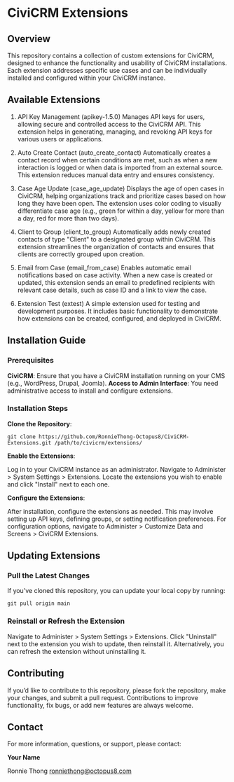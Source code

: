# CiviCRM Extensions

## Overview

This repository contains a collection of custom extensions for CiviCRM, designed to enhance the functionality and usability of CiviCRM installations. Each extension addresses specific use cases and can be individually installed and configured within your CiviCRM instance.

## Available Extensions

 1. API Key Management (apikey-1.5.0) Manages API keys for users, allowing secure and controlled access to the CiviCRM API. This extension helps in generating, managing, and revoking API keys for various users or applications.

 2. Auto Create Contact (auto_create_contact) Automatically creates a contact record when certain conditions are met, such as when a new interaction is logged or when data is imported from an external source. This extension reduces manual data entry and ensures consistency.

 3. Case Age Update (case_age_update) Displays the age of open cases in CiviCRM, helping organizations track and prioritize cases based on how long they have been open. The extension uses color coding to visually differentiate case age (e.g., green for within a day, yellow for more than a day, red for more than two days).

 4. Client to Group (client_to_group) Automatically adds newly created contacts of type "Client" to a designated group within CiviCRM. This extension streamlines the organization of contacts and ensures that clients are correctly grouped upon creation.

 5. Email from Case (email_from_case) Enables automatic email notifications based on case activity. When a new case is created or updated, this extension sends an email to predefined recipients with relevant case details, such as case ID and a link to view the case.

 6. Extension Test (extest) A simple extension used for testing and development purposes. It includes basic functionality to demonstrate how extensions can be created, configured, and deployed in CiviCRM.

## Installation Guide
### Prerequisites

**CiviCRM**: Ensure that you have a CiviCRM installation running on your CMS (e.g., WordPress, Drupal, Joomla).
**Access to Admin Interface**: You need administrative access to install and configure extensions.
### Installation Steps

**Clone the Repository**:
```
git clone https://github.com/RonnieThong-Octopus8/CiviCRM-Extensions.git /path/to/civicrm/extensions/
```
**Enable the Extensions**:

Log in to your CiviCRM instance as an administrator.
Navigate to Administer > System Settings > Extensions.
Locate the extensions you wish to enable and click "Install" next to each one.

**Configure the Extensions**:

After installation, configure the extensions as needed. This may involve setting up API keys, defining groups, or setting notification preferences.
For configuration options, navigate to Administer > Customize Data and Screens > CiviCRM Extensions.

## Updating Extensions
### Pull the Latest Changes

If you’ve cloned this repository, you can update your local copy by running:
```
git pull origin main
```
### Reinstall or Refresh the Extension
Navigate to Administer > System Settings > Extensions.
Click "Uninstall" next to the extension you wish to update, then reinstall it.
Alternatively, you can refresh the extension without uninstalling it.

## Contributing
If you’d like to contribute to this repository, please fork the repository, make your changes, and submit a pull request. Contributions to improve functionality, fix bugs, or add new features are always welcome.

## Contact
For more information, questions, or support, please contact:

**Your Name**

Ronnie Thong
ronniethong@octopus8.com
